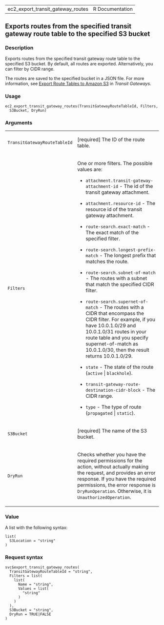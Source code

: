 <table style="width: 100%;">
<tbody>
<tr class="odd">
<td>ec2_export_transit_gateway_routes</td>
<td style="text-align: right;">R Documentation</td>
</tr>
</tbody>
</table>

## Exports routes from the specified transit gateway route table to the specified S3 bucket

### Description

Exports routes from the specified transit gateway route table to the
specified S3 bucket. By default, all routes are exported. Alternatively,
you can filter by CIDR range.

The routes are saved to the specified bucket in a JSON file. For more
information, see [Export Route Tables to Amazon
S3](https://docs.aws.amazon.com/vpc/latest/tgw/tgw-route-tables.html#tgw-export-route-tables)
in *Transit Gateways*.

### Usage

    ec2_export_transit_gateway_routes(TransitGatewayRouteTableId, Filters,
      S3Bucket, DryRun)

### Arguments

<table>
<colgroup>
<col style="width: 35%" />
<col style="width: 65%" />
</colgroup>
<tbody>
<tr class="odd">
<td><code
id="ec2_export_transit_gateway_routes_:_TransitGatewayRouteTableId">TransitGatewayRouteTableId</code></td>
<td><p>[required] The ID of the route table.</p></td>
</tr>
<tr class="even">
<td><code
id="ec2_export_transit_gateway_routes_:_Filters">Filters</code></td>
<td><p>One or more filters. The possible values are:</p>
<ul>
<li><p><code>attachment.transit-gateway-attachment-id</code> - The id of
the transit gateway attachment.</p></li>
<li><p><code>attachment.resource-id</code> - The resource id of the
transit gateway attachment.</p></li>
<li><p><code>route-search.exact-match</code> - The exact match of the
specified filter.</p></li>
<li><p><code>route-search.longest-prefix-match</code> - The longest
prefix that matches the route.</p></li>
<li><p><code>route-search.subnet-of-match</code> - The routes with a
subnet that match the specified CIDR filter.</p></li>
<li><p><code>route-search.supernet-of-match</code> - The routes with a
CIDR that encompass the CIDR filter. For example, if you have
10.0.1.0/29 and 10.0.1.0/31 routes in your route table and you specify
supernet-of-match as 10.0.1.0/30, then the result returns
10.0.1.0/29.</p></li>
<li><p><code>state</code> - The state of the route (<code>active</code>
| <code>blackhole</code>).</p></li>
<li><p><code>transit-gateway-route-destination-cidr-block</code> - The
CIDR range.</p></li>
<li><p><code>type</code> - The type of route (<code>propagated</code> |
<code>static</code>).</p></li>
</ul></td>
</tr>
<tr class="odd">
<td><code
id="ec2_export_transit_gateway_routes_:_S3Bucket">S3Bucket</code></td>
<td><p>[required] The name of the S3 bucket.</p></td>
</tr>
<tr class="even">
<td><code
id="ec2_export_transit_gateway_routes_:_DryRun">DryRun</code></td>
<td><p>Checks whether you have the required permissions for the action,
without actually making the request, and provides an error response. If
you have the required permissions, the error response is
<code>DryRunOperation</code>. Otherwise, it is
<code>UnauthorizedOperation</code>.</p></td>
</tr>
</tbody>
</table>

### Value

A list with the following syntax:

    list(
      S3Location = "string"
    )

### Request syntax

    svc$export_transit_gateway_routes(
      TransitGatewayRouteTableId = "string",
      Filters = list(
        list(
          Name = "string",
          Values = list(
            "string"
          )
        )
      ),
      S3Bucket = "string",
      DryRun = TRUE|FALSE
    )
